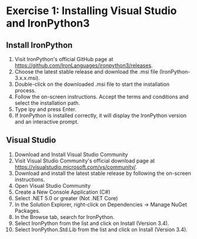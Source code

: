 # Exercise 1: Installing Visual Studio and IronPython3

## Install IronPython
1. Visit IronPython's official GitHub page at https://github.com/IronLanguages/ironpython3/releases.
2. Choose the latest stable release and download the .msi file (IronPython-3.x.x.msi).
3. Double-click on the downloaded .msi file to start the installation process.
4. Follow the on-screen instructions. Accept the terms and conditions and select the installation path.
5. Type ipy and press Enter.
6. If IronPython is installed correctly, it will display the IronPython version and an interactive prompt.

## Visual Studio
1. Download and Install Visual Studio Community
2. Visit Visual Studio Community's official download page at https://visualstudio.microsoft.com/vs/community/.
3. Download and install the latest stable release by following the on-screen instructions.
4. Open Visual Studio Community
5. Create a New Console Application (C#)
6. Select .NET 5.0 or greater (Not .NET Core)
7. In the Solution Explorer, right-click on Dependencies -> Manage NuGet Packages.
8. In the Browse tab, search for IronPython.
9. Select IronPython from the list and click on Install (Version 3.4).
10. Select IronPython.Std.Lib from the list and click on Install (Version 3.4).
